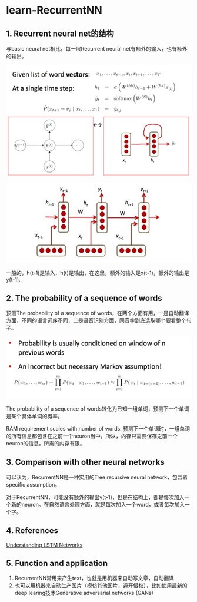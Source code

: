 # learn-RecurrentNN

## 1. Recurrent neural net的结构

与basic neural net相比，每一层Recurrent neural net有额外的输入，也有额外的输出。

![Recurrent neural net](images/RNN.png)

![Recurrent neural net II](images/rnn2.png)

一般的，h(t-1)是输入，h(t)是输出，在这里，额外的输入是x(t-1)，额外的输出是y(t-1).

## 2. The probability of a sequence of words

预测The probability of a sequence of words，在两个方面有用，一是自动翻译方面，不同的语言词序不同，二是语音识别方面，同音字到底选取哪个要看整个句子。

![markov model](images/markov.png)

The probability of a sequence of words转化为已知一组单词，预测下一个单词是某个具体单词的概率。

RAM requirement scales with number of words. 预测下一个单词时，一组单词的所有信息都包含在之前一个neuron当中，所以，内存只需要保存之前一个neuron的信息，所需的内存有限。

## 3. Comparison with other neural networks

可以认为，RecurrentNN是一种实用的Tree recursive neural network，包含着specific assumption。

对于RecurrentNN，可能没有额外的输出y(t-1)，但是在结构上，都是每次加入一个新的neuron。在自然语言处理方面，就是每次加入一个word，或者每次加入一个字。

## 4. References

[Understanding LSTM Networks](http://colah.github.io/posts/2015-08-Understanding-LSTMs/)

## 5. Function and application

1. RecurrentNN常用来产生text，也就是用机器来自动写文章，自动翻译
2. 也可以用机器来自动生产图片（模仿其他图片，避开侵权），比如使用最新的deep learing技术Generative adversarial networks (GANs)
